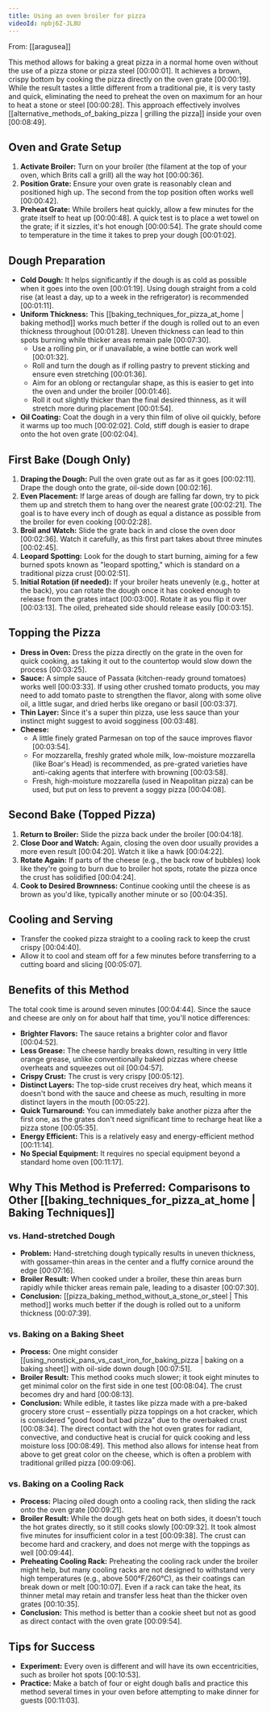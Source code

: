```yaml
---
title: Using an oven broiler for pizza
videoId: npbj6Z-JL8U
---
```


From: [[aragusea]] <br/> 

This method allows for baking a great pizza in a normal home oven without the use of a pizza stone or pizza steel <a class="yt-timestamp" data-t="00:00:01">[00:00:01]</a>. It achieves a brown, crispy bottom by cooking the pizza directly on the oven grate <a class="yt-timestamp" data-t="00:00:19">[00:00:19]</a>. While the result tastes a little different from a traditional pie, it is very tasty and quick, eliminating the need to preheat the oven on maximum for an hour to heat a stone or steel <a class="yt-timestamp" data-t="00:00:28">[00:00:28]</a>. This approach effectively involves [[alternative_methods_of_baking_pizza | grilling the pizza]] inside your oven <a class="yt-timestamp" data-t="00:08:49">[00:08:49]</a>.

## Oven and Grate Setup

1.  **Activate Broiler:** Turn on your broiler (the filament at the top of your oven, which Brits call a grill) all the way hot <a class="yt-timestamp" data-t="00:00:36">[00:00:36]</a>.
2.  **Position Grate:** Ensure your oven grate is reasonably clean and positioned high up. The second from the top position often works well <a class="yt-timestamp" data-t="00:00:42">[00:00:42]</a>.
3.  **Preheat Grate:** While broilers heat quickly, allow a few minutes for the grate itself to heat up <a class="yt-timestamp" data-t="00:00:48">[00:00:48]</a>. A quick test is to place a wet towel on the grate; if it sizzles, it's hot enough <a class="yt-timestamp" data-t="00:00:54">[00:00:54]</a>. The grate should come to temperature in the time it takes to prep your dough <a class="yt-timestamp" data-t="00:01:02">[00:01:02]</a>.

## Dough Preparation

*   **Cold Dough:** It helps significantly if the dough is as cold as possible when it goes into the oven <a class="yt-timestamp" data-t="00:01:19">[00:01:19]</a>. Using dough straight from a cold rise (at least a day, up to a week in the refrigerator) is recommended <a class="yt-timestamp" data-t="00:01:11">[00:01:11]</a>.
*   **Uniform Thickness:** This [[baking_techniques_for_pizza_at_home | baking method]] works much better if the dough is rolled out to an even thickness throughout <a class="yt-timestamp" data-t="00:01:28">[00:01:28]</a>. Uneven thickness can lead to thin spots burning while thicker areas remain pale <a class="yt-timestamp" data-t="00:07:30">[00:07:30]</a>.
    *   Use a rolling pin, or if unavailable, a wine bottle can work well <a class="yt-timestamp" data-t="00:01:32">[00:01:32]</a>.
    *   Roll and turn the dough as if rolling pastry to prevent sticking and ensure even stretching <a class="yt-timestamp" data-t="00:01:36">[00:01:36]</a>.
    *   Aim for an oblong or rectangular shape, as this is easier to get into the oven and under the broiler <a class="yt-timestamp" data-t="00:01:46">[00:01:46]</a>.
    *   Roll it out slightly thicker than the final desired thinness, as it will stretch more during placement <a class="yt-timestamp" data-t="00:01:54">[00:01:54]</a>.
*   **Oil Coating:** Coat the dough in a very thin film of olive oil quickly, before it warms up too much <a class="yt-timestamp" data-t="00:01:58">[00:02:02]</a>. Cold, stiff dough is easier to drape onto the hot oven grate <a class="yt-timestamp" data-t="00:02:04">[00:02:04]</a>.

## First Bake (Dough Only)

1.  **Draping the Dough:** Pull the oven grate out as far as it goes <a class="yt-timestamp" data-t="00:02:11">[00:02:11]</a>. Drape the dough onto the grate, oil-side down <a class="yt-timestamp" data-t="00:02:16">[00:02:16]</a>.
2.  **Even Placement:** If large areas of dough are falling far down, try to pick them up and stretch them to hang over the nearest grate <a class="yt-timestamp" data-t="00:02:21">[00:02:21]</a>. The goal is to have every inch of dough as equal a distance as possible from the broiler for even cooking <a class="yt-timestamp" data-t="00:02:28">[00:02:28]</a>.
3.  **Broil and Watch:** Slide the grate back in and close the oven door <a class="yt-timestamp" data-t="00:02:36">[00:02:36]</a>. Watch it carefully, as this first part takes about three minutes <a class="yt-timestamp" data-t="00:02:45">[00:02:45]</a>.
4.  **Leopard Spotting:** Look for the dough to start burning, aiming for a few burned spots known as "leopard spotting," which is standard on a traditional pizza crust <a class="yt-timestamp" data-t="00:02:51">[00:02:51]</a>.
5.  **Initial Rotation (if needed):** If your broiler heats unevenly (e.g., hotter at the back), you can rotate the dough once it has cooked enough to release from the grates intact <a class="yt-timestamp" data-t="00:03:00">[00:03:00]</a>. Rotate it as you flip it over <a class="yt-timestamp" data-t="00:03:13">[00:03:13]</a>. The oiled, preheated side should release easily <a class="yt-timestamp" data-t="00:03:15">[00:03:15]</a>.

## Topping the Pizza

*   **Dress in Oven:** Dress the pizza directly on the grate in the oven for quick cooking, as taking it out to the countertop would slow down the process <a class="yt-timestamp" data-t="00:03:25">[00:03:25]</a>.
*   **Sauce:** A simple sauce of Passata (kitchen-ready ground tomatoes) works well <a class="yt-timestamp" data-t="00:03:33">[00:03:33]</a>. If using other crushed tomato products, you may need to add tomato paste to strengthen the flavor, along with some olive oil, a little sugar, and dried herbs like oregano or basil <a class="yt-timestamp" data-t="00:03:37">[00:03:37]</a>.
*   **Thin Layer:** Since it's a super thin pizza, use less sauce than your instinct might suggest to avoid sogginess <a class="yt-timestamp" data-t="00:03:48">[00:03:48]</a>.
*   **Cheese:**
    *   A little finely grated Parmesan on top of the sauce improves flavor <a class="yt-timestamp" data-t="00:03:54">[00:03:54]</a>.
    *   For mozzarella, freshly grated whole milk, low-moisture mozzarella (like Boar's Head) is recommended, as pre-grated varieties have anti-caking agents that interfere with browning <a class="yt-timestamp" data-t="00:03:58">[00:03:58]</a>.
    *   Fresh, high-moisture mozzarella (used in Neapolitan pizza) can be used, but put on less to prevent a soggy pizza <a class="yt-timestamp" data-t="00:04:08">[00:04:08]</a>.

## Second Bake (Topped Pizza)

1.  **Return to Broiler:** Slide the pizza back under the broiler <a class="yt-timestamp" data-t="00:04:18">[00:04:18]</a>.
2.  **Close Door and Watch:** Again, closing the oven door usually provides a more even result <a class="yt-timestamp" data-t="00:04:20">[00:04:20]</a>. Watch it like a hawk <a class="yt-timestamp" data-t="00:04:22">[00:04:22]</a>.
3.  **Rotate Again:** If parts of the cheese (e.g., the back row of bubbles) look like they're going to burn due to broiler hot spots, rotate the pizza once the crust has solidified <a class="yt-timestamp" data-t="00:04:24">[00:04:24]</a>.
4.  **Cook to Desired Brownness:** Continue cooking until the cheese is as brown as you'd like, typically another minute or so <a class="yt-timestamp" data-t="00:04:35">[00:04:35]</a>.

## Cooling and Serving

*   Transfer the cooked pizza straight to a cooling rack to keep the crust crispy <a class="yt-timestamp" data-t="00:04:40">[00:04:40]</a>.
*   Allow it to cool and steam off for a few minutes before transferring to a cutting board and slicing <a class="yt-timestamp" data-t="00:05:07">[00:05:07]</a>.

## Benefits of this Method

The total cook time is around seven minutes <a class="yt-timestamp" data-t="00:04:44">[00:04:44]</a>. Since the sauce and cheese are only on for about half that time, you'll notice differences:
*   **Brighter Flavors:** The sauce retains a brighter color and flavor <a class="yt-timestamp" data-t="00:04:52">[00:04:52]</a>.
*   **Less Grease:** The cheese hardly breaks down, resulting in very little orange grease, unlike conventionally baked pizzas where cheese overheats and squeezes out oil <a class="yt-timestamp" data-t="00:04:57">[00:04:57]</a>.
*   **Crispy Crust:** The crust is very crispy <a class="yt-timestamp" data-t="00:05:12">[00:05:12]</a>.
*   **Distinct Layers:** The top-side crust receives dry heat, which means it doesn't bond with the sauce and cheese as much, resulting in more distinct layers in the mouth <a class="yt-timestamp" data-t="00:05:22">[00:05:22]</a>.
*   **Quick Turnaround:** You can immediately bake another pizza after the first one, as the grates don't need significant time to recharge heat like a pizza stone <a class="yt-timestamp" data-t="00:05:35">[00:05:35]</a>.
*   **Energy Efficient:** This is a relatively easy and energy-efficient method <a class="yt-timestamp" data-t="00:11:14">[00:11:14]</a>.
*   **No Special Equipment:** It requires no special equipment beyond a standard home oven <a class="yt-timestamp" data-t="00:11:17">[00:11:17]</a>.

## Why This Method is Preferred: Comparisons to Other [[baking_techniques_for_pizza_at_home | Baking Techniques]]

### vs. Hand-stretched Dough
*   **Problem:** Hand-stretching dough typically results in uneven thickness, with gossamer-thin areas in the center and a fluffy cornice around the edge <a class="yt-timestamp" data-t="00:07:16">[00:07:16]</a>.
*   **Broiler Result:** When cooked under a broiler, these thin areas burn rapidly while thicker areas remain pale, leading to a disaster <a class="yt-timestamp" data-t="00:07:30">[00:07:30]</a>.
*   **Conclusion:** [[pizza_baking_method_without_a_stone_or_steel | This method]] works much better if the dough is rolled out to a uniform thickness <a class="yt-timestamp" data-t="00:07:39">[00:07:39]</a>.

### vs. Baking on a Baking Sheet
*   **Process:** One might consider [[using_nonstick_pans_vs_cast_iron_for_baking_pizza | baking on a baking sheet]] with oil-side down dough <a class="yt-timestamp" data-t="00:07:51">[00:07:51]</a>.
*   **Broiler Result:** This method cooks much slower; it took eight minutes to get minimal color on the first side in one test <a class="yt-timestamp" data-t="00:08:04">[00:08:04]</a>. The crust becomes dry and hard <a class="yt-timestamp" data-t="00:08:13">[00:08:13]</a>.
*   **Conclusion:** While edible, it tastes like pizza made with a pre-baked grocery store crust – essentially pizza toppings on a hot cracker, which is considered "good food but bad pizza" due to the overbaked crust <a class="yt-timestamp" data-t="00:08:34">[00:08:34]</a>. The direct contact with the hot oven grates for radiant, convective, and conductive heat is crucial for quick cooking and less moisture loss <a class="yt-timestamp" data-t="00:08:49">[00:08:49]</a>. This method also allows for intense heat from above to get great color on the cheese, which is often a problem with traditional grilled pizza <a class="yt-timestamp" data-t="00:09:06">[00:09:06]</a>.

### vs. Baking on a Cooling Rack
*   **Process:** Placing oiled dough onto a cooling rack, then sliding the rack onto the oven grate <a class="yt-timestamp" data-t="00:09:21">[00:09:21]</a>.
*   **Broiler Result:** While the dough gets heat on both sides, it doesn't touch the hot grates directly, so it still cooks slowly <a class="yt-timestamp" data-t="00:09:32">[00:09:32]</a>. It took almost five minutes for insufficient color in a test <a class="yt-timestamp" data-t="00:09:38">[00:09:38]</a>. The crust can become hard and crackery, and does not merge with the toppings as well <a class="yt-timestamp" data-t="00:09:44">[00:09:44]</a>.
*   **Preheating Cooling Rack:** Preheating the cooling rack under the broiler might help, but many cooling racks are not designed to withstand very high temperatures (e.g., above 500°F/260°C), as their coatings can break down or melt <a class="yt-timestamp" data-t="00:10:07">[00:10:07]</a>. Even if a rack can take the heat, its thinner metal may retain and transfer less heat than the thicker oven grates <a class="yt-timestamp" data-t="00:10:35">[00:10:35]</a>.
*   **Conclusion:** This method is better than a cookie sheet but not as good as direct contact with the oven grate <a class="yt-timestamp" data-t="00:09:54">[00:09:54]</a>.

## Tips for Success

*   **Experiment:** Every oven is different and will have its own eccentricities, such as broiler hot spots <a class="yt-timestamp" data-t="00:10:53">[00:10:53]</a>.
*   **Practice:** Make a batch of four or eight dough balls and practice this method several times in your oven before attempting to make dinner for guests <a class="yt-timestamp" data-t="00:11:03">[00:11:03]</a>.